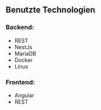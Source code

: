 ## Benutzte Technologien

### Backend: 
- REST
- NestJs
- MariaDB
- Docker
- Linux

### Frontend:
- Angular
- REST
